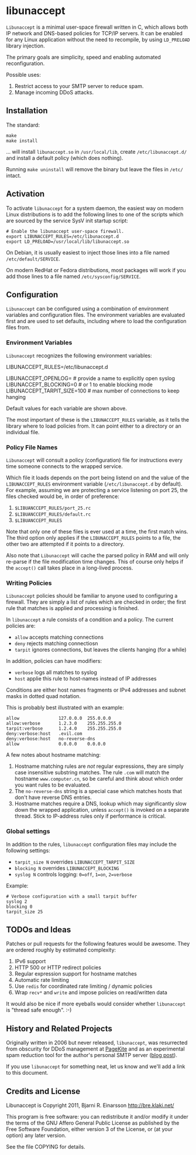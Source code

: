 # libunaccept #

`Libunaccept` is a minimal user-space firewall written in C, which allows both
IP network and DNS-based policies for TCP/IP servers. It can be enabled for
any Linux application without the need to recompile, by using `LD_PRELOAD`
library injection.

The primary goals are simplicity, speed and enabling automated reconfiguration.

Possible uses:

   1. Restrict access to your SMTP server to reduce spam.
   2. Manage incoming DDoS attacks.


## Installation ##

The standard:

    make
    make install

... will install `libunaccept.so` in `/usr/local/lib`, create
`/etc/libunaccept.d/` and install a default policy (which does nothing).

Running `make uninstall` will remove the binary but leave the files in `/etc/`
intact.


## Activation ##

To activate `libunaccept` for a system daemon, the easiest way on modern
Linux distributions is to add the following lines to one of the scripts which
are sourced by the service SysV init startup script:

    # Enable the libunaccept user-space firewall.
    export LIBUNACCEPT_RULES=/etc/libunaccept.d
    export LD_PRELOAD=/usr/local/lib/libunaccept.so

On Debian, it is usually easiest to inject those lines into a file named
`/etc/default/SERVICE`.

On modern RedHat or Fedora distributions, most packages will work if you add
those lines to a file named `/etc/sysconfig/SERVICE`.


## Configuration ##

`Libunaccept` can be configured using a combination of environment
variables and configuration files.  The environment variables are evaluated
first and are used to set defaults, including where to load the configuration
files from.

### Environment Variables ###

`Libunaccept` recognizes the following environment variables:

   LIBUNACCEPT_RULES=/etc/libunaccept.d

   LIBUNACCEPT_OPENLOG=        # provide a name to explicitly open syslog
   LIBUNACCEPT_BLOCKING=0      # or 1 to enable blocking mode
   LIBUNACCEPT_TARPIT_SIZE=100 # max number of connections to keep hanging

Default values for each variable are shown above.

The most important of these is the `LIBUNACCEPT_RULES` variable, as it tells
the library where to load policies from.  It can point either to a directory
or an individual file.

### Policy File Names ###

`Libunaccept` will consult a policy (configuration) file for instructions
every time someone connects to the wrapped service.

Which file it loads depends on the port being listend on and the value of the
`LIBUNACCEPT_RULES` environment variable (`/etc/libunaccept.d` by default).
For example, assuming we are protecting a service listening on port 25, the
files checked would be, in order of preference:

   1. `$LIBUANCCEPT_RULES/port_25.rc`
   2. `$LIBUANCCEPT_RULES/default.rc`
   3. `$LIBUANCCEPT_RULES`

Note that only one of these files is ever used at a time, the first match
wins.  The third option only applies if the `LIBUNACCEPT_RULES` points to a
file, the other two are attempted if it points to a directory.

Also note that `Libunaccept` will cache the parsed policy in RAM and will
only re-parse if the file modification time changes.  This of course only
helps if the `accept()` call takes place in a long-lived process.

### Writing Policies ###

`Libunaccept` policies should be familiar to anyone used to configuring a
firewall.  They are simply a list of rules which are checked in order; the
first rule that matches is applied and processing is finished.

In `libunaccept` a rule consists of a condition and a policy.  The current
policies are:

   * `allow` accepts matching connections
   * `deny` rejects matching connectiosn
   * `tarpit` ignores connections, but leaves the clients hanging (for a while)

In addition, policies can have modifiers:

   * `verbose` logs all matches to syslog
   * `host` applie this rule to host-names instead of IP addresses

Conditions are either host names fragments or IPv4 addresses and subnet masks
in dotted quad notation.

This is probably best illustrated with an example:

    allow               127.0.0.0  255.0.0.0
    allow:verbose       1.2.3.0    255.255.255.0
    tarpit:verbose      1.2.4.0    255.255.255.0
    deny:verbose:host   .evil.com
    deny:verbose:host   no-reverse-dns
    allow               0.0.0.0    0.0.0.0

A few notes about hostname matching:

   1. Hostname matching rules are *not* regular expressions, they are simply
      case insensitive substring matches.  The rule `.com` will match the
      hostname `www.computer.cn`, so be careful and think about which order
      you want rules to be evaluated.
   2. The `no-reverse-dns` string is a special case which matches hosts that
      don't have reverse DNS entries.
   3. Hostname matches require a DNS, lookup which may significantly slow
      down the wrapped application, unless `accept()` is invoked on a separate
      thread.  Stick to IP-address rules only if performance is critical.


### Global settings ###

In addition to the rules, `libunaccept` configuration files may include
the following settings:

   * `tarpit_size N` overrides `LIBUNACCEPT_TARPIT_SIZE`
   * `blocking N` overrides `LIBUNACCEPT_BLOCKING`
   * `syslog N` controls logging: `0=off`, `1=on`, `2=verbose`

Example:

    # Verbose configuration with a small tarpit buffer
    syslog 2
    blocking 0
    tarpit_size 25


## TODOs and Ideas ##

Patches or pull requests for the following features would be awesome.  They
are ordered roughly by estimated complexity:

   1. IPv6 support
   2. HTTP 500 or HTTP redirect policies
   3. Regular expression support for hostname matches
   4. Automatic rate limiting
   5. Use `redis` for coordinated rate limiting / dynamic policies
   6. Wrap `recv*` and `write` and impose policies on read/written data

It would also be nice if more eyeballs would consider whether `libunaccept`
is "thread safe enough". :-)


## History and Related Projects ##

Originally written in 2006 but never released, `libunaccept`, was resurrected
from obscurity for DDoS management at [PageKite](https://pagekite.net/) and
as an experimental spam reduction tool for the author's personal SMTP server
([blog post](http://bre.klaki.net/blog/2011/12/11)).

If you use `libunaccept` for something neat, let us know and we'll add a
link to this document.


## Credits and License ##

Libunaccept is Copyright 2011, Bjarni R. Einarsson <http://bre.klaki.net/>

This program is free software: you can redistribute it and/or modify it under
the terms of the  GNU  Affero General Public License as published by the Free
Software Foundation, either version 3 of the License, or (at your option) any
later version.

See the file COPYING for details.

